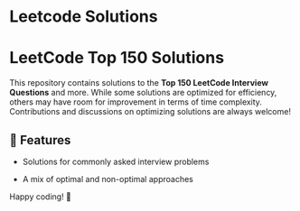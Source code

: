 # Leetcode Solutions


# LeetCode Top 150 Solutions  

This repository contains solutions to the **Top 150 LeetCode Interview Questions** and more. While some solutions are optimized for efficiency, others may have room for improvement in terms of time complexity. Contributions and discussions on optimizing solutions are always welcome!  

 

## 🚀 Features  



- Solutions for commonly asked interview problems
  
   
- A mix of optimal and non-optimal approaches  


Happy coding! 🚀  

